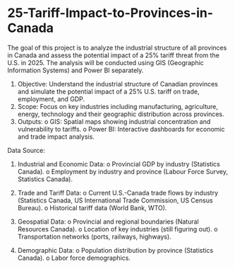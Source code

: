 # 25-Tariff-Impact-to-Provinces-in-Canada

The goal of this project is to analyze the industrial structure of all provinces in Canada and assess the potential impact of a 25% tariff threat from the U.S. in 2025. The analysis will be conducted using GIS (Geographic Information Systems) and Power BI separately. 

1.	Objective: Understand the industrial structure of Canadian provinces and simulate the potential impact of a 25% U.S. tariff on trade, employment, and GDP.
2.	Scope: Focus on key industries including manufacturing, agriculture, energy, technology and their geographic distribution across provinces.
3.	Outputs:
  o	GIS: Spatial maps showing industrial concentration and vulnerability to tariffs.
  o	Power BI: Interactive dashboards for economic and trade impact analysis.

Data Source: 
1.	Industrial and Economic Data:
  o	Provincial GDP by industry (Statistics Canada).
  o	Employment by industry and province (Labour Force Survey, Statistics Canada).

2.	Trade and Tariff Data:
  o	Current U.S.-Canada trade flows by industry (Statistics Canada, US International Trade Commission, US Census Bureau).
  o	Historical tariff data (World Bank, WTO).

3.	Geospatial Data:
  o	Provincial and regional boundaries (Natural Resources Canada).
  o	Location of key industries (still figuring out).
  o	Transportation networks (ports, railways, highways).
5.	Demographic Data:
  o	Population distribution by province (Statistics Canada).
  o	Labor force demographics.


